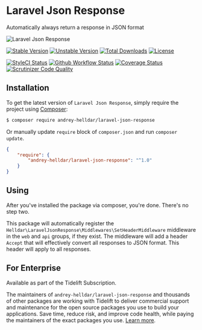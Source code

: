 # Laravel Json Response

Automatically always return a response in JSON format

<img src="https://preview.dragon-code.pro/TheDragonCode/json-response.svg?brand=laravel" alt="Laravel Json Response"/>

[![Stable Version][badge_stable]][link_packagist]
[![Unstable Version][badge_unstable]][link_packagist]
[![Total Downloads][badge_downloads]][link_packagist]
[![License][badge_license]][link_license]

[![StyleCI Status][badge_styleci]][link_styleci]
[![Github Workflow Status][badge_build]][link_build]
[![Coverage Status][badge_coverage]][link_scrutinizer]
[![Scrutinizer Code Quality][badge_quality]][link_scrutinizer]


## Installation

To get the latest version of `Laravel Json Response`, simply require the project using [Composer](https://getcomposer.org):

```bash
$ composer require andrey-helldar/laravel-json-response
```

Or manually update `require` block of `composer.json` and run `composer update`.

```json
{
    "require": {
        "andrey-helldar/laravel-json-response": "^1.0"
    }
}
```

## Using

After you've installed the package via composer, you're done. There's no step two.

This package will automatically register the `Helldar\LaravelJsonResponse\Middlewares\SetHeaderMiddleware` middleware in the `web` and `api` groups, if they
exist. The middleware will add a header `Accept` that will effectively convert all responses to JSON format. This header will apply to all responses.

## For Enterprise

Available as part of the Tidelift Subscription.

The maintainers of `andrey-helldar/laravel-json-response` and thousands of other packages are working with Tidelift to deliver commercial support and maintenance for the open source packages you use to build your applications. Save time, reduce risk, and improve code health, while paying the maintainers of the exact packages you use. [Learn more](https://tidelift.com/subscription/pkg/packagist-andrey-helldar-laravel-json-response?utm_source=packagist-andrey-helldar-laravel-json-response&utm_medium=referral&utm_campaign=enterprise&utm_term=repo).


[badge_build]:          https://img.shields.io/github/workflow/status/andrey-helldar/laravel-json-response/phpunit?style=flat-square

[badge_coverage]:       https://img.shields.io/scrutinizer/coverage/g/andrey-helldar/laravel-json-response.svg?style=flat-square

[badge_downloads]:      https://img.shields.io/packagist/dt/andrey-helldar/laravel-json-response.svg?style=flat-square

[badge_license]:        https://img.shields.io/packagist/l/andrey-helldar/laravel-json-response.svg?style=flat-square

[badge_quality]:        https://img.shields.io/scrutinizer/g/andrey-helldar/laravel-json-response.svg?style=flat-square

[badge_stable]:         https://img.shields.io/github/v/release/andrey-helldar/laravel-json-response?label=stable&style=flat-square

[badge_styleci]:        https://styleci.io/repos/374687566/shield

[badge_unstable]:       https://img.shields.io/badge/unstable-dev--main-orange?style=flat-square

[link_build]:           https://github.com/andrey-helldar/laravel-json-response/actions

[link_license]:         LICENSE

[link_packagist]:       https://packagist.org/packages/andrey-helldar/laravel-json-response

[link_scrutinizer]:     https://scrutinizer-ci.com/g/andrey-helldar/laravel-json-response/?branch=main

[link_styleci]:         https://github.styleci.io/repos/374687566

